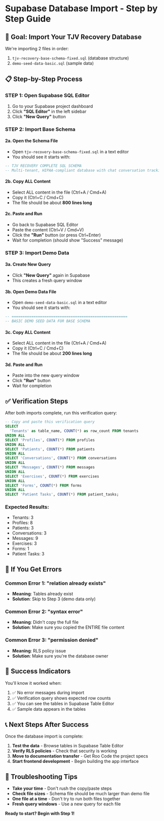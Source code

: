 # Supabase Database Import - Step by Step Guide

## 🎯 **Goal: Import Your TJV Recovery Database**

We're importing 2 files in order:
1. `tjv-recovery-base-schema-fixed.sql` (database structure)
2. `demo-seed-data-basic.sql` (sample data)

## 📋 **Step-by-Step Process**

### **STEP 1: Open Supabase SQL Editor**
1. Go to your Supabase project dashboard
2. Click **"SQL Editor"** in the left sidebar
3. Click **"New Query"** button

### **STEP 2: Import Base Schema**

#### **2a. Open the Schema File**
- Open `tjv-recovery-base-schema-fixed.sql` in a text editor
- You should see it starts with:
```sql
-- TJV RECOVERY COMPLETE SQL SCHEMA
-- Multi-tenant, HIPAA-compliant database with chat conversation tracking
```

#### **2b. Copy ALL Content**
- Select ALL content in the file (Ctrl+A / Cmd+A)
- Copy it (Ctrl+C / Cmd+C)
- The file should be about **800 lines long**

#### **2c. Paste and Run**
- Go back to Supabase SQL Editor
- Paste the content (Ctrl+V / Cmd+V)
- Click the **"Run"** button (or press Ctrl+Enter)
- Wait for completion (should show "Success" message)

### **STEP 3: Import Demo Data**

#### **3a. Create New Query**
- Click **"New Query"** again in Supabase
- This creates a fresh query window

#### **3b. Open Demo Data File**
- Open `demo-seed-data-basic.sql` in a text editor
- You should see it starts with:
```sql
-- =====================================================
-- BASIC DEMO SEED DATA FOR BASE SCHEMA
```

#### **3c. Copy ALL Content**
- Select ALL content in the file (Ctrl+A / Cmd+A)
- Copy it (Ctrl+C / Cmd+C)
- The file should be about **200 lines long**

#### **3d. Paste and Run**
- Paste into the new query window
- Click **"Run"** button
- Wait for completion

## ✅ **Verification Steps**

After both imports complete, run this verification query:

```sql
-- Copy and paste this verification query
SELECT 
  'Tenants' as table_name, COUNT(*) as row_count FROM tenants
UNION ALL
SELECT 'Profiles', COUNT(*) FROM profiles
UNION ALL
SELECT 'Patients', COUNT(*) FROM patients
UNION ALL
SELECT 'Conversations', COUNT(*) FROM conversations
UNION ALL
SELECT 'Messages', COUNT(*) FROM messages
UNION ALL
SELECT 'Exercises', COUNT(*) FROM exercises
UNION ALL
SELECT 'Forms', COUNT(*) FROM forms
UNION ALL
SELECT 'Patient Tasks', COUNT(*) FROM patient_tasks;
```

### **Expected Results:**
- Tenants: 3
- Profiles: 8
- Patients: 3
- Conversations: 3
- Messages: 9
- Exercises: 3
- Forms: 1
- Patient Tasks: 3

## 🚨 **If You Get Errors**

### **Common Error 1: "relation already exists"**
- **Meaning**: Tables already exist
- **Solution**: Skip to Step 3 (demo data only)

### **Common Error 2: "syntax error"**
- **Meaning**: Didn't copy the full file
- **Solution**: Make sure you copied the ENTIRE file content

### **Common Error 3: "permission denied"**
- **Meaning**: RLS policy issue
- **Solution**: Make sure you're the database owner

## 🎉 **Success Indicators**

You'll know it worked when:
1. ✅ No error messages during import
2. ✅ Verification query shows expected row counts
3. ✅ You can see the tables in Supabase Table Editor
4. ✅ Sample data appears in the tables

## 📞 **Next Steps After Success**

Once the database import is complete:
1. **Test the data** - Browse tables in Supabase Table Editor
2. **Verify RLS policies** - Check that security is working
3. **Move to documentation transfer** - Get Roo Code the project specs
4. **Start frontend development** - Begin building the app interface

## 🔧 **Troubleshooting Tips**

- **Take your time** - Don't rush the copy/paste steps
- **Check file sizes** - Schema file should be much larger than demo file
- **One file at a time** - Don't try to run both files together
- **Fresh query windows** - Use a new query for each file

**Ready to start? Begin with Step 1!**

